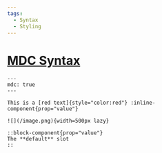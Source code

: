 ```yaml
---
tags:
  - Syntax
  - Styling
---
```


# [MDC Syntax](https://sli.dev/features/mdc.html)

```mdc
---
mdc: true
---

This is a [red text]{style="color:red"} :inline-component{prop="value"}

![](/image.png){width=500px lazy}

::block-component{prop="value"}
The **default** slot
::
```
